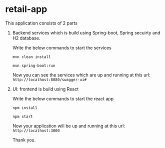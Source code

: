 # retail-app

This application consists of 2 parts
1. Backend services which is build using Spring-boot, Spring secuirty and H2 database.

   Write the below commands to start the services
   
   `mvn clean install`
   
   `mvn spring-boot:run`
   
   Now you can see the services which are up and running at this url: `http://localhost:8080/swagger-ui#`
   
2. UI: frontend is build using React
   
   Write the below commands to start the react app
   
   `npm install`
   
   `npm start`
   
   Now your application will be up and running at this url: `http://localhost:3000`
   
   Thank you.
